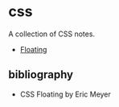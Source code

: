 # css
A collection of CSS notes.

- [Floating](floats.md)

## bibliography
- CSS Floating by Eric Meyer
